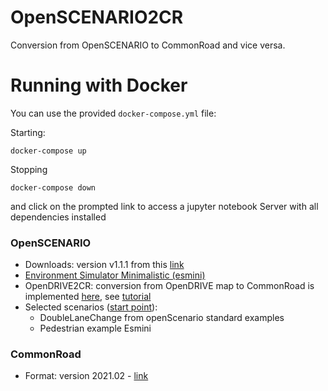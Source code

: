 # OpenSCENARIO2CR

Conversion from OpenSCENARIO to CommonRoad and vice versa.

# Running with Docker
You can use the provided `docker-compose.yml` file:

Starting:
```
docker-compose up
```
Stopping
```
docker-compose down
```
and click on the prompted link to access a jupyter notebook Server with all dependencies installed

### OpenSCENARIO
- Downloads: version v1.1.1 from this [link](https://www.asam.net/standards/detail/openscenario/)
- [Environment Simulator Minimalistic (esmini)](https://github.com/esmini/esmini)
- OpenDRIVE2CR: conversion from OpenDRIVE map to CommonRoad is implemented [here](https://gitlab.lrz.de/cps/commonroad-scenario-designer/-/tree/master), see [tutorial](https://gitlab.lrz.de/cps/commonroad-scenario-designer/-/blob/master/tutorials/conversion_examples/example_opendrive_to_commonroad.py)
- Selected scenarios ([start point](https://gitlab.lrz.de/kosi/wp6/openscenario/-/tree/main/scenarios)): 
    - DoubleLaneChange from openScenario standard examples
    - Pedestrian example Esmini

### CommonRoad
- Format: version 2021.02 - [link](https://commonroad-io.readthedocs.io/en/latest/user/getting_started/)
